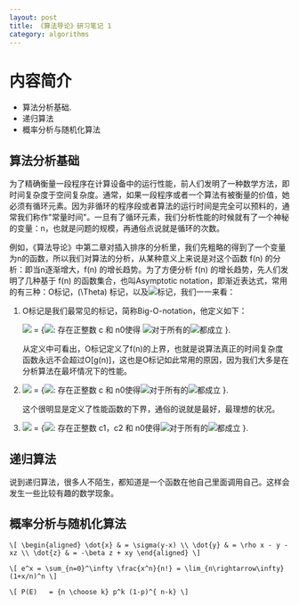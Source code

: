 ```yaml
---
layout: post
title: 《算法导论》研习笔记 1
category: algorithms
---
```


# 内容简介 #

* 算法分析基础.
* 递归算法
* 概率分析与随机化算法

## 算法分析基础 ##

为了精确衡量一段程序在计算设备中的运行性能，前人们发明了一种数学方法，即时间复杂度于空间复杂度。通常，如果一段程序或者一个算法有被衡量的价值，她必须有循环元素。因为非循环的程序段或者算法的运行时间是完全可以预料的，通常我们称作"常量时间"。一旦有了循环元素，我们分析性能的时候就有了一个神秘的变量：n，也就是问题的规模，再通俗点说就是循环的次数。

例如，《算法导论》中第二章对插入排序的分析里，我们先粗略的得到了一个变量为n的函数，所以我们对算法的分析，从某种意义上来说是对这个函数 f(n) 的分析：即当n逐渐增大，f(n) 的增长趋势。为了方便分析 f(n) 的增长趋势，先人们发明了几种基于 f(n) 的函数集合，也叫Asymptotic notation，即渐近表达式，常用的有三种：O标记，\(\Theta\) 标记，以及<img src="http://chart.googleapis.com/chart?cht=tx&chl=%5COmega%20" style="border:none;" />标记，我们一一来看：

1. O标记是我们最常见的标记，简称Big-O-notation，他定义如下：

   <img src="http://chart.googleapis.com/chart?cht=tx&chl=O%5Bg(n)%5D" style="border:none;" /> = {<img src="http://chart.googleapis.com/chart?cht=tx&chl=f(n)" style="border:none;" />: 存在正整数 c 和 n0使得 <img src="http://chart.googleapis.com/chart?cht=tx&chl=0%5Cle%20f(n)%20%5Cle%20cg(n)" style="border:none;" />对于所有的<img src="http://chart.googleapis.com/chart?cht=tx&chl=n%5Cge%20n0" style="border:none;" />都成立 }.

   从定义中可看出，O标记定义了f(n)的上界，也就是说算法真正的时间复杂度函数永远不会超过O[g(n)]，这也是O标记如此常用的原因，因为我们大多是在分析算法在最坏情况下的性能。

2. <img src="http://chart.googleapis.com/chart?cht=tx&chl=%5COmega%20%5Bg(n)%5D" style="border:none;" /> = {<img src="http://chart.googleapis.com/chart?cht=tx&chl=f(n)" style="border:none;" />: 存在正整数 c 和 n0使得<img src="http://chart.googleapis.com/chart?cht=tx&chl=0%5Cle%20cg(n)%20%5Cle%20f(n)" style="border:none;" />对于所有的<img src="http://chart.googleapis.com/chart?cht=tx&chl=n%5Cge%20n0" style="border:none;" />都成立 }.

   这个很明显是定义了性能函数的下界，通俗的说就是最好，最理想的状况。

3. <img src="http://chart.googleapis.com/chart?cht=tx&chl=%5CTheta%20%5Bg(n)%5D" style="border:none;" /> = {<img src="http://chart.googleapis.com/chart?cht=tx&chl=f(n)" style="border:none;" />:  存在正整数 c1，c2 和 n0使得<img src="http://chart.googleapis.com/chart?cht=tx&chl=0%5Cle%20c1g(n)%20%5Cle%20f(n)%20%5Cle%20c2g(n)" style="border:none;" />对于所有的<img src="http://chart.googleapis.com/chart?cht=tx&chl=n%5Cge%20n0" style="border:none;" />都成立 }.



## 递归算法 ##

说到递归算法，很多人不陌生，都知道是一个函数在他自己里面调用自己。这样会发生一些比较有趣的数学现象。

## 概率分析与随机化算法 ##

`\[
\begin{aligned}
\dot{x} & = \sigma(y-x) \\
\dot{y} & = \rho x - y - xz \\
\dot{z} & = -\beta z + xy
\end{aligned}
\]`

`\[
e^x = \sum_{n=0}^\infty \frac{x^n}{n!} = \lim_{n\rightarrow\infty} (1+x/n)^n
\]`

`\[
P(E)   = {n \choose k} p^k (1-p)^{ n-k}
\]`
